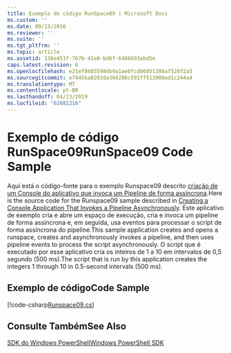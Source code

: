 ```yaml
---
title: Exemplo de código RunSpace09 | Microsoft Docs
ms.custom: ''
ms.date: 09/13/2016
ms.reviewer: ''
ms.suite: ''
ms.tgt_pltfrm: ''
ms.topic: article
ms.assetid: 136e451f-767b-42e0-bd6f-6486693abd5e
caps.latest.revision: 6
ms.openlocfilehash: e21ef8685598db9a1ae0fcd86051386af526f2a5
ms.sourcegitcommit: e7445ba8203da304286c591ff513900ad1c244a4
ms.translationtype: MT
ms.contentlocale: pt-BR
ms.lasthandoff: 04/23/2019
ms.locfileid: "62081216"
---
```

# <a name="runspace09-code-sample"></a><span data-ttu-id="214dc-102">Exemplo de código RunSpace09</span><span class="sxs-lookup"><span data-stu-id="214dc-102">RunSpace09 Code Sample</span></span>

<span data-ttu-id="214dc-103">Aqui está o código-fonte para o exemplo Runspace09 descrito [criação de um Console do aplicativo que invoca um Pipeline de forma assíncrona](http://msdn.microsoft.com/en-us/198c1c94-2a06-457e-93ce-c0d910618e47).</span><span class="sxs-lookup"><span data-stu-id="214dc-103">Here is the source code for the Runspace09 sample described in [Creating a Console Application That Invokes a Pipeline Asynchronously](http://msdn.microsoft.com/en-us/198c1c94-2a06-457e-93ce-c0d910618e47).</span></span> <span data-ttu-id="214dc-104">Este aplicativo de exemplo cria e abre um espaço de execução, cria e invoca um pipeline de forma assíncrona e, em seguida, usa eventos para processar o script de forma assíncrona do pipeline.</span><span class="sxs-lookup"><span data-stu-id="214dc-104">This sample application creates and opens a runspace, creates and asynchronously invokes a pipeline, and then uses pipeline events to process the script asynchronously.</span></span> <span data-ttu-id="214dc-105">O script que é executado por esse aplicativo cria os inteiros de 1 a 10 em intervalos de 0,5 segundo (500 ms).</span><span class="sxs-lookup"><span data-stu-id="214dc-105">The script that is run by this application creates the integers 1 through 10 in 0.5-second intervals (500 ms).</span></span>

## <a name="code-sample"></a><span data-ttu-id="214dc-106">Exemplo de código</span><span class="sxs-lookup"><span data-stu-id="214dc-106">Code Sample</span></span>

[!code-csharp[Runspace09.cs](../../powershell-sdk-samples/SDK-2.0/csharp/Runspace09/Runspace09.cs#L11-L113 "Runspace09.cs")]

## <a name="see-also"></a><span data-ttu-id="214dc-107">Consulte Também</span><span class="sxs-lookup"><span data-stu-id="214dc-107">See Also</span></span>

[<span data-ttu-id="214dc-108">SDK do Windows PowerShell</span><span class="sxs-lookup"><span data-stu-id="214dc-108">Windows PowerShell SDK</span></span>](../windows-powershell-reference.md)